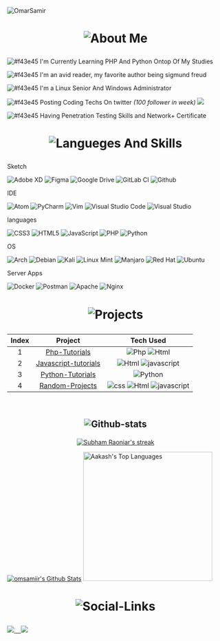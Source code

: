 

![OmarSamir](https://github.com/Omsamiir/Omsamiir/blob/main/banner/Omar.gif)



<h1 align="center"> 

![About Me](https://img.shields.io/badge/About-Me-purple?style=for-the-badge)

</h1>



![#f43e45](https://via.placeholder.com/12/f43e45/000000?text=+) I'm Currently Learning PHP And Python Ontop Of My Studies <br>

![#f43e45](https://via.placeholder.com/12/f43e45/000000?text=+) I'm an avid reader, my favorite author being sigmund freud <br>

![#f43e45](https://via.placeholder.com/12/f43e45/000000?text=+) I'm a Linux Senior And Windows Administrator  <br> 

![#f43e45](https://via.placeholder.com/12/f43e45/000000?text=+) Posting Coding Techs On twitter <em>(100 follower in week)</em> <a href="https://twitter.com/O___samir" target="_blank"><img src="https://badgen.net/badge/icon/twitter?icon=twitter&label" target="_blank"></a>  <br>

![#f43e45](https://via.placeholder.com/12/f43e45/000000?text=+) Having Penetration Testing Skills and Network+ Certificate 

<h1 align="center">

![Langueges And Skills](https://img.shields.io/badge/Langueges-Skills-%230E7FBF?style=for-the-badge)

</h1>

<p align="left">Sketch</p>

![Adobe XD](https://img.shields.io/badge/Adobe%20XD-470137?style=for-the-badge&logo=Adobe%15XD&logoColor=#FF61F6) ![Figma](https://img.shields.io/badge/figma-%23F24E1E.svg?style=for-the-badge&logo=figma&logoColor=white) ![Google Drive](https://img.shields.io/badge/Google%20Drive-4285F4?style=for-the-badge&logo=googledrive&logoColor=white) ![GitLab CI](https://img.shields.io/badge/gitlab%20ci-%23181717.svg?style=for-the-badge&logo=gitlab&logoColor=white) ![Github](https://img.shields.io/badge/github-%23e4626b.svg?style=for-the-badge&logo=github&logoColor=140200)
 <br>




<p align="left">IDE</p>

![Atom](https://img.shields.io/badge/Atom-%2366595C.svg?style=for-the-badge&logo=atom&logoColor=white) ![PyCharm](https://img.shields.io/badge/pycharm-143?style=for-the-badge&logo=pycharm&logoColor=black&color=black&labelColor=green) ![Vim](https://img.shields.io/badge/VIM-%2311AB00.svg?style=for-the-badge&logo=vim&logoColor=white) ![Visual Studio Code](https://img.shields.io/badge/Visual%20Studio%20Code-0078d7.svg?style=for-the-badge&logo=visual-studio-code&logoColor=white) ![Visual Studio](https://img.shields.io/badge/Visual%20Studio-5C2D91.svg?style=for-the-badge&logo=visual-studio&logoColor=white)<br> 



<p align="left">languages</p>

![CSS3](https://img.shields.io/badge/css3-%231572B6.svg?style=for-the-badge&logo=css3&logoColor=white) ![HTML5](https://img.shields.io/badge/html5-%23E34F26.svg?style=for-the-badge&logo=html5&logoColor=white) ![JavaScript](https://img.shields.io/badge/javascript-%23323330.svg?style=for-the-badge&logo=javascript&logoColor=%23F7DF1E) ![PHP](https://img.shields.io/badge/php-%23777BB4.svg?style=for-the-badge&logo=php&logoColor=white) ![Python](https://img.shields.io/badge/python-3670A0?style=for-the-badge&logo=python&logoColor=ffdd54) <br> 



<p align="left">OS</p>

![Arch](https://img.shields.io/badge/Arch%20Linux-1793D1?logo=arch-linux&logoColor=fff&style=for-the-badge) ![Debian](https://img.shields.io/badge/Debian-D70A53?style=for-the-badge&logo=debian&logoColor=white) ![Kali](https://img.shields.io/badge/Kali-268BEE?style=for-the-badge&logo=kalilinux&logoColor=white) ![Linux Mint](https://img.shields.io/badge/Linux%20Mint-87CF3E?style=for-the-badge&logo=Linux%20Mint&logoColor=white) ![Manjaro](https://img.shields.io/badge/Manjaro-35BF5C?style=for-the-badge&logo=Manjaro&logoColor=white) ![Red Hat](https://img.shields.io/badge/Red%20Hat-EE0000?style=for-the-badge&logo=redhat&logoColor=white) ![Ubuntu](https://img.shields.io/badge/Ubuntu-E95420?style=for-the-badge&logo=ubuntu&logoColor=white)<br> 




<p align="left">Server Apps</p>

![Docker](https://img.shields.io/badge/docker-%230db7ed.svg?style=for-the-badge&logo=docker&logoColor=white) ![Postman](https://img.shields.io/badge/Postman-FF6C37?style=for-the-badge&logo=postman&logoColor=white) ![Apache](https://img.shields.io/badge/apache-%23D42029.svg?style=for-the-badge&logo=apache&logoColor=white) ![Nginx](https://img.shields.io/badge/nginx-%23009639.svg?style=for-the-badge&logo=nginx&logoColor=white)
<br>

<h1 align="center">

![Projects](https://img.shields.io/badge/My-Projects-%23F46DB0?style=for-the-badge)

</h1>

| Index | Project | Tech Used |
|:------:|:-----------------:|:------:|
|   1  |[Php-Tutorials](https://github.com/Omsamiir/Php)|![Php](https://img.icons8.com/color/48/000000/php.png) ![Html](https://github.com/Omsamiir/Omsamiir/blob/main/imgs/index.png) |
|   2  |[Javascript-tutorials](https://github.com/Omsamiir/JAVASCRIPT.git)| ![Html](https://github.com/Omsamiir/Omsamiir/blob/main/imgs/index.png) ![javascript](https://github.com/Omsamiir/Omsamiir/blob/main/imgs/icons8-js-48.png) |
|   3  |[Python-Tutorials](https://github.com/Omsamiir/PYTHON.git)| ![Python](https://img.shields.io/badge/python-39457E?style=for-the-badge&logo=python&logoColor=ffdd54) |
|   4  |[Random-Projects](https://github.com/Omsamiir/Random-Projects.git)| ![css](https://img.icons8.com/color/48/000000/css.png) ![Html](https://github.com/Omsamiir/Omsamiir/blob/main/imgs/index.png) ![javascript](https://github.com/Omsamiir/Omsamiir/blob/main/imgs/icons8-js-48.png)|

<br>





 <h2 align="center">

 ![Github-stats](https://img.shields.io/badge/Github-Stats-%23F46DB0?style=for-the-badge)
 
 </h2>

<p align="center">
    <a href="https://github.com/omsamiir">
        <img title="🔥 Get streak stats for your profile at git.io/streak-stats" alt="Subham Raoniar's streak" src="https://github-readme-streak-stats.herokuapp.com/?user=omsamiir&theme=black-ice&hide_border=true&stroke=0000&background=060A0CD0"/>
    </a>
</p>
    <a href="https://github.com/omsamiir"><img alt="omsamiir's Github Stats" src="https://github-readme-stats.vercel.app/api?username=omsamiir&show_icons=true&count_private=true&theme=react&hide_border=true&bg_color=0D1117" /></a>
  <a href="https://github.com/omsamiir"><img alt="Aakash's Top Languages" src="https://github-readme-stats.vercel.app/api/top-langs/?username=omsamiir&langs_count=8&count_private=true&layout=compact&theme=react&hide_border=true&bg_color=0D1117" width="300px"/></a>
  <br/>

<h1 align="center"> 

![Social-Links](https://img.shields.io/badge/Social-Links-%23F46DB0?style=for-the-badge)

</h1>



<p align="left">

<a href="https://www.twitter.com/o___samir" target="_blank" rel="noreferrer"><img
src="https://img.shields.io/twitter/follow/O___samir?logo=twitter&style=for-the-badge&color=3382ed&labelColor=1c1917"/> &nbsp;&nbsp;
<a href="https://www.github.com/Omsamiir" target="_blank" rel="noreferrer"><img
src="https://img.shields.io/github/followers/omsamiir?logo=github&style=for-the-badge&color=3382ed&labelColor=1c1917" /></a>

</p>
<br>


